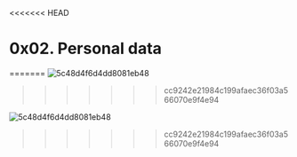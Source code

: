 <<<<<<< HEAD
# 0x02. Personal data
=======
![5c48d4f6d4dd8081eb48](https://user-images.githubusercontent.com/70171772/173847533-400c4dd1-538d-4d7b-a249-2106cc76e34a.png)
>>>>>>> cc9242e21984c199afaec36f03a566070e9f4e94

![5c48d4f6d4dd8081eb48](https://user-images.githubusercontent.com/70171772/173847533-400c4dd1-538d-4d7b-a249-2106cc76e34a.png)
>>>>>>> cc9242e21984c199afaec36f03a566070e9f4e94


